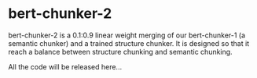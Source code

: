 # bert-chunker-2
bert-chunker-2 is a 0.1:0.9 linear weight merging of our bert-chunker-1 (a semantic chunker) and a trained structure chunker. It is designed so that it reach a balance between structure chunking and semantic chunking.

All the code will be released here...
